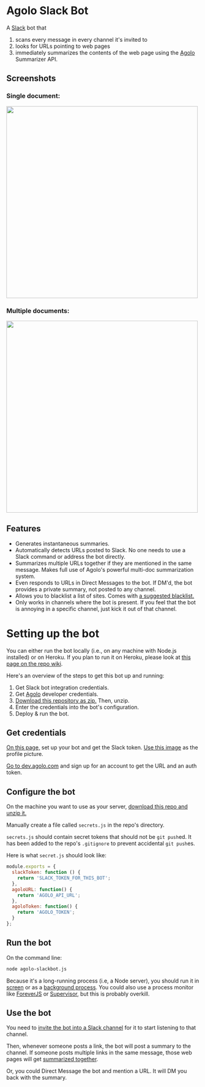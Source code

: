 # Agolo Slack Bot

A [Slack](http://slack.com) bot that

1. scans every message in every channel it's invited to
2. looks for URLs pointing to web pages
3. immediately summarizes the contents of the web page using the [Agolo](http://agolo.com) Summarizer API.

## Screenshots

### Single document:

<img src="https://raw.githubusercontent.com/premgane/agolo-slackbot/master/resources/screenshot-singledoc.png" width="500">

### Multiple documents:

<img src="https://raw.githubusercontent.com/premgane/agolo-slackbot/master/resources/screenshot-multidoc.png" width="500">

## Features

* Generates instantaneous summaries.
* Automatically detects URLs posted to Slack. No one needs to use a Slack command or address the bot directly.
* Summarizes multiple URLs together if they are mentioned in the same message. Makes full use of Agolo's powerful multi-doc summarization system.
* Even responds to URLs in Direct Messages to the bot. If DM'd, the bot provides a private summary, not posted to any channel.
* Allows you to blacklist a list of sites. Comes with [a suggested blacklist.](https://github.com/premgane/agolo-slackbot/blob/master/blacklisted-sites.js)
* Only works in channels where the bot is present. If you feel that the bot is annoying in a specific channel, just kick it out of that channel.

# Setting up the bot

You can either run the bot locally (i.e., on any machine with Node.js installed) or on Heroku. If you plan to run it on Heroku, please look at [this page on the repo wiki](https://github.com/premgane/agolo-slackbot/wiki/Heroku).

Here's an overview of the steps to get this bot up and running:

1. Get Slack bot integration credentials.
1. Get [Agolo](http://agolo.com) developer credentials.
1. [Download this repository as zip.](https://github.com/premgane/agolo-slackbot/archive/master.zip) Then, unzip.
1. Enter the credentials into the bot's configuration.
1. Deploy & run the bot.

## Get credentials

[On this page,](https://my.slack.com/services/new/bot) set up your bot and get the Slack token. [Use this image](https://raw.githubusercontent.com/premgane/agolo-slackbot/master/resources/agolo_slack_avatar.png) as the profile picture.

[Go to dev.agolo.com](http://dev.agolo.com) and sign up for an account to get the URL and an auth token.

## Configure the bot

On the machine you want to use as your server, [download this repo and unzip it.](https://github.com/premgane/agolo-slackbot/archive/master.zip)

Manually create a file called `secrets.js` in the repo's directory.

`secrets.js` should contain secret tokens that should not be `git push`ed. It has been added to the repo's `.gitignore` to prevent accidental `git push`es.

Here is what `secret.js` should look like:

```javascript
module.exports = {
  slackToken: function () {
    return 'SLACK_TOKEN_FOR_THIS_BOT';
  },
  agoloURL: function() {
  	return 'AGOLO_API_URL';
  },
  agoloToken: function() {
  	return 'AGOLO_TOKEN';
  }
};
```

## Run the bot

On the command line:

```bash
node agolo-slackbot.js
```

Because it's a long-running process (i.e, a Node server), you should run it in [screen](http://www.thegeekstuff.com/2010/07/screen-command-examples/) or as a [background process](http://stackoverflow.com/a/11856575). You could also use a process monitor like [ForeverJS](https://github.com/foreverjs/forever) or [Supervisor](http://supervisord.org/), but this is probably overkill.

## Use the bot

You need to [invite the bot into a Slack channel](https://get.slack.help/hc/en-us/articles/201980108-Inviting-team-members-to-a-channel) for it to start listening to that channel.

Then, whenever someone posts a link, the bot will post a summary to the channel. If someone posts multiple links in the same message, those web pages will get [summarized together](https://en.wikipedia.org/wiki/Multi-document_summarization).

Or, you could Direct Message the bot and mention a URL. It will DM you back with the summary.
